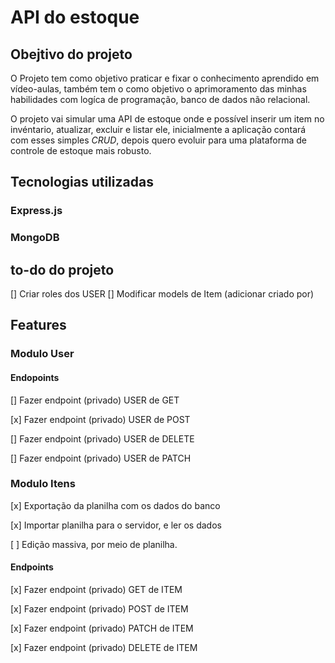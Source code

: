 # API do estoque

## Obejtivo do projeto
O Projeto tem como objetivo praticar e fixar o conhecimento aprendido em vídeo-aulas, também tem o como objetivo o aprimoramento das minhas habilidades com logíca de programação, banco de dados não relacional.

O projeto vai simular uma API de estoque onde e possível inserir um item no invéntario, atualizar, excluir e listar ele, inicialmente a aplicação contará com esses simples *CRUD*, depois quero evoluir para uma plataforma de controle de estoque mais robusto.

## Tecnologias utilizadas

### Express.js
### MongoDB

## to-do do projeto
[] Criar roles dos USER
[] Modificar models de Item (adicionar criado por)
 
## Features

### Modulo User

#### Endopoints

[] Fazer endpoint (privado) USER de GET

[x] Fazer endpoint (privado) USER de POST

[] Fazer endpoint (privado) USER de DELETE

[] Fazer endpoint (privado) USER de PATCH

### Modulo Itens

[x] Exportação da planilha com os dados do banco

[x] Importar planilha para o servidor, e ler os dados

[ ] Edição massiva, por meio de planilha.

#### Endpoints

[x] Fazer endpoint (privado) GET de ITEM

[x] Fazer endpoint (privado) POST de ITEM

[x] Fazer endpoint (privado) PATCH de ITEM

[x] Fazer endpoint (privado) DELETE de ITEM
